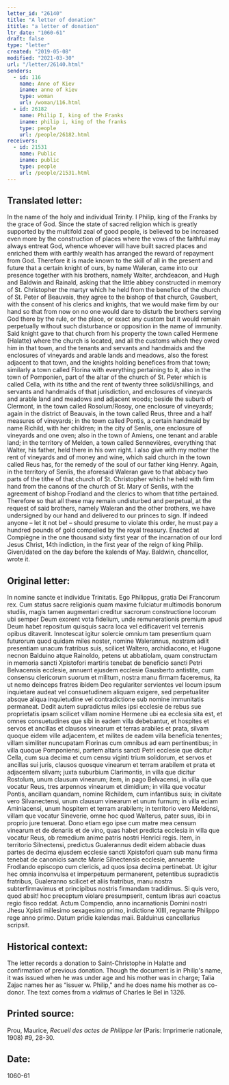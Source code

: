 ```yaml
---
letter_id: "26140"
title: "A letter of donation"
ititle: "a letter of donation"
ltr_date: "1060-61"
draft: false
type: "letter"
created: "2019-05-08"
modified: "2021-03-30"
url: "/letter/26140.html"
senders:
  - id: 116
    name: Anne of Kiev
    iname: anne of kiev
    type: woman
    url: /woman/116.html
  - id: 26182
    name: Philip I, king of the Franks
    iname: philip i, king of the franks
    type: people
    url: /people/26182.html
receivers:
  - id: 21531
    name: Public
    iname: public
    type: people
    url: /people/21531.html
---
```

<h2> Translated letter:</h2><p>In the name of the holy and individual Trinity. I Philip, king of the Franks by the grace of God. Since the state of sacred religion which is greatly supported by the multifold zeal of good people, is believed to be increased even more by the construction of places where the vows of the faithful may always entreat God, whence whoever will have built sacred places and enriched them with earthly wealth has arranged the reward of repayment from God. Therefore it is made known to the skill of all in the present and future that a certain knight of ours, by name Waleran, came into our presence together with his brothers, namely Walter, archdeacon, and Hugh and Baldwin and Rainald, asking that the little abbey constructed in memory of St. Christopher the martyr which he held from the benefice of the church of St. Peter of Beauvais, they agree to the bishop of that church, Gausbert, with the consent of his clerics and knights, that we would make firm by our hand so that from now on no one would dare to disturb the brothers serving God there by the rule, or the place, or exact any custom but it would remain perpetually without such disturbance or opposition in the name of immunity. Said knight gave to that church from his property the town called Hermene (Halatte) where the church is located, and all the customs which they owed him in that town, and the tenants and servants and handmaids and the enclosures of vineyards and arable lands and meadows, also the forest adjacent to that town, and the knights holding benefices from that town; similarly a town called Florina with everything pertaining to it, also in the town of Pomponien, part of the altar of the church of St. Peter which is called Cella, with its tithe and the rent of twenty three solidi/shillings, and servants and handmaids of that jurisdiction, and enclosures of vineyards and arable land and meadows and adjacent woods; beside the suburb of Clermont, in the town called Rosolum/Rosoy, one enclosure of vineyards; again in the district of Beauvais, in the town called Reus, three and a half measures of vineyards; in the town called Pontis, a certain handmaid by name Richild, with her children; in the city of Senlis, one enclosure of vineyards and one oven; also in the town of Amiens, one tenant and arable land; in the territory of Melden, a town called Sennevières, everything that Walter, his father, held there in his own right. I also give with my mother the rent of vineyards and of money and wine, which said church in the town called Reus has, for the remedy of the soul of our father king Henry. Again, in the territory of Senlis, the aforesaid Waleran gave to that abbacy two parts of the tithe of that church of St. Christopher which he held with firm hand from the canons of the church of St. Mary of Senlis, with the agreement of bishop Frodland and the clerics to whom that tithe pertained. Therefore so that all these may remain undisturbed and perpetual, at the request of said brothers, namely Waleran and the other brothers, we have undersigned by our hand and delivered to our princes to sign. If indeed anyone – let it not be! – should presume to violate this order, he must pay a hundred pounds of gold compelled by the royal treasury. Enacted at Compiègne in the one thousand sixty first year of the incarnation of our lord Jesus Christ, 14th indiction, in the first year of the reign of king Philip. Given/dated on the day before the kalends of May. Baldwin, chancellor, wrote it.</p><h2 class="mt-4"> Original letter:</h2><p>In nomine sancte et individue Trinitatis. Ego Philippus, gratia Dei Francorum rex. Cum status sacre religionis quam maxime fulciatur multimodis bonorum studiis, magis tamen augmentari creditur sacrorum constructione locorum ubi semper Deum exorent vota fidelium, unde remunerationis premium apud Deum habet repositum quisquis sacra loca vel edificaverit vel terrenis opibus ditaverit. Innotescat igitur solercie omnium tam presentium quam futurorum quod quidam miles noster, nomine Walerannus, nostram adiit presentiam unacum fratribus suis, scilicet Waltero, archidiacono, et Hugone necnon Balduino atque Rainoldo, petens ut abbatiolam, quam constructam in memoria sancti Xpistofori martiris tenebat de beneficio sancti Petri Belvacensis ecclesie, annuent ejusdem ecclesie Gausberto antistite, cum consensu clericorum suorum et militum, nostra manu firmam faceremus, ita ut nemo deinceps fratres ibidem Deo regulariter servientes vel locum ipsum inquietare audeat vel consuetudinem aliquam exigere, sed perpetualiter absque aliqua inquietudine vel contradictione sub nomine immunitatis permaneat. Dedit autem supradictus miles ipsi ecclesie de rebus sue proprietatis ipsam scilicet villam nomine Hermene ubi ea ecclesia sita est, et omnes consuetudines que sibi in eadem villa debebantur, et hospites et servos et ancillas et clausos vinearum et terras arabiles et prata, silvam quoque eidem ville adjacentem, et milites de eadem villa beneficia tenentes; villam similiter nuncupatam Florinas cum omnibus ad eam pertinentibus; in villa quoque Pomponiensi, partem altaris sancti Petri ecclesie que dicitur Cella, cum sua decima et cum censu viginti trium solidorum, et servos et ancillas sui juris, clausos quosque vinearum et terram arabilem et prata et adjacentem silvam; juxta suburbium Clarimontis, in villa que dicitur Rostolum, unum clausum vinearum; item, in pago Belvacensi, in villa que vocatur Reus, tres arpennos vinearum et dimidium; in villa que vocatur Pontis, ancillam quandam, nomine Richildem, cum infantibus suis; in civitate vero Silvanectensi, unum clausum vinearum et unum furnum; in villa eciam Aminiacensi, unum hospitem et terram arabilem; in territorio vero Meldensi, villam que vocatur Sineverie, omne hoc quod Walterus, pater suus, ibi in proprio jure tenuerat. Dono etiam ego ipse cum matre mea censum vinearum et de denariis et de vino, quas habet predicta ecclesia in villa que vocatur Reus, ob remedium anime patris nostri Henrici regis. Item, in territorio Silnectensi, predictus Gualerannus dedit eidem abbacie duas partes de decima ejusdem ecclesie sancti Xpistofori quam sub manu firma tenebat de canonicis sancte Marie Silnectensis ecclesie, annuente Frodlando episcopo cum clericis, ad quos ipsa decima pertinebat. Ut igitur hec omnia inconvulsa et imperpetuum permanerent, petentibus supradictis fratribus, Gualeranno scilicet et aliis fratribus, manu nostra subterfirmavimus et principibus nostris firmandam tradidimus. Si quis vero, quod absit! hoc preceptum violare presumpserit, centum libras auri coactus regio fisco reddat. Actum Compendio, anno incarnationis Domini nostri Jhesu Xpisti millesimo sexagesimo primo, indictione XIIII, regnante Philippo rege anno primo. Datum pridie kalendas maii. Balduinus cancellarius scripsit.</p><h2 class="mt-4"> Historical context:</h2><p>The letter records a donation to Saint-Christophe in Halatte and confirmation of previous donation. Though the document is in Philip's name, it was issued when he was under age and his mother was in charge; Talia Zajac names her as “issuer w. Philip," and he does name his mother as co-donor. The text comes from a <em>vidimus</em> of Charles le Bel in 1326.</p><h2 class="mt-4"> Printed source:</h2><p>Prou, Maurice, <em>Recueil des actes de Philippe Ier</em> (Paris: Imprimerie nationale, 1908) #9, 28-30.</p><h2 class="mt-4"> Date:</h2>1060-61